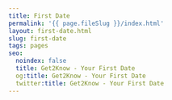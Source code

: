```yaml
---
title: First Date
permalink: '{{ page.fileSlug }}/index.html'
layout: first-date.html
slug: first-date
tags: pages
seo:
  noindex: false
  title: Get2Know - Your First Date
  og:title: Get2Know - Your First Date
  twitter:title: Get2Know - Your First Date
---
```




